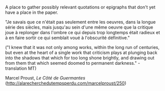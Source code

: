 A place to gather possibly relevant quotations or epigraphs that don't yet have a place in the paper.


"Je savais que ce n'était pas seulement entre les oeuvres, dans la longue série des siècles, mais jusqu'au sein d'une même oeuvre que la critique joue à replonger dans l'ombre ce qui depuis trop longtemps était radieux et à en faire sortir ce qui semblait voué à l'obscurité définitive."

("I knew that it was not only among works, within the long run of centuries, but even at the heart of a single work that criticism plays at plunging back into the shadows that which for too long shone brightly, and drawing out from them that which seemed doomed to permanent darkness." - translation MT)

Marcel Proust, *Le Côté de Guermantes* (http://alarecherchedutempsperdu.com/marcelproust/250)
